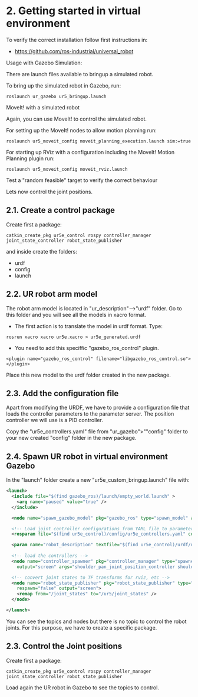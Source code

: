 # **2. Getting started in virtual environment**

To verify the correct installation follow first instructions in:
- https://github.com/ros-industrial/universal_robot

Usage with Gazebo Simulation:

There are launch files available to bringup a simulated robot.

To bring up the simulated robot in Gazebo, run:
```shell
roslaunch ur_gazebo ur5_bringup.launch
```
MoveIt! with a simulated robot


Again, you can use MoveIt! to control the simulated robot.

For setting up the MoveIt! nodes to allow motion planning run:
```shell
roslaunch ur5_moveit_config moveit_planning_execution.launch sim:=true
```

For starting up RViz with a configuration including the MoveIt! Motion Planning plugin run:
```shell
roslaunch ur5_moveit_config moveit_rviz.launch
```
Test a "random feasible" target to verify the correct behaviour

Lets now control the joint positions.

## **2.1. Create a control package**

Create first a package:
```shell
catkin_create_pkg ur5e_control rospy controller_manager joint_state_controller robot_state_publisher
```
and inside create the folders:
- urdf
- config
- launch

## **2.2. UR robot arm model**

The robot arm model is located in "ur_description"-->"urdf" folder. Go to this folder and you will see all the models in xacro format.

- The first action is to translate the model in urdf format. Type:
```shell
rosrun xacro xacro ur5e.xacro > ur5e_generated.urdf
```

- You need to add this speciffic "gazebo_ros_control" plugin.
```shell
<plugin name="gazebo_ros_control" filename="libgazebo_ros_control.so">
</plugin>
```
Place this new model to the urdf folder created in the new package.

## **2.3. Add the configuration file**
Apart from modifying the URDF, we have to provide a configuration file that loads the controller parameters to the parameter server. The position controller we will use is a PID controller.

Copy the "ur5e_controllers.yaml" file from "ur_gazebo">""config" folder to your new created "config" folder in the new package.

## **2.4. Spawn UR robot in virtual environment Gazebo**
In the "launch" folder create a new "ur5e_custom_bringup.launch" file with:
```xml
<launch>
  <include file="$(find gazebo_ros)/launch/empty_world.launch" >
    <arg name="paused" value="true" />
  </include>

  <node name="spawn_gazebo_model" pkg="gazebo_ros" type="spawn_model" args="-file $(find ur5e_control)/urdf/ur5e_generated.urdf -urdf -x 0 -y 0 -z 0.1 -model ur5 -J shoulder_lift_joint -0.5 -J elbow_joint 0.5" />

  <!-- Load joint controller configurations from YAML file to parameter server -->
  <rosparam file="$(find ur5e_control)/config/ur5e_controllers.yaml" command="load"/>

  <param name="robot_description" textfile="$(find ur5e_control)/urdf/ur5e_generated.urdf"/>
  
  <!-- load the controllers -->
  <node name="controller_spawner" pkg="controller_manager" type="spawner" respawn="false"
    output="screen" args="shoulder_pan_joint_position_controller shoulder_lift_joint_position_controller elbow_joint_position_controller wrist_1_joint_position_controller wrist_2_joint_position_controller wrist_3_joint_position_controller joint_state_controller"/>

  <!-- convert joint states to TF transforms for rviz, etc -->
  <node name="robot_state_publisher" pkg="robot_state_publisher" type="robot_state_publisher"
    respawn="false" output="screen">
    <remap from="/joint_states" to="/ur5/joint_states" />
  </node>

</launch>
```
You can see the topics and nodes but there is no topic to control the robot joints. For this purpose, we have to create a specific package.

## **2.3. Control the Joint positions**

Create first a package:
```shell
catkin_create_pkg ur5e_control rospy controller_manager joint_state_controller robot_state_publisher
```

Load again the UR robot in Gazebo to see the topics to control.

